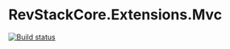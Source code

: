 # RevStackCore.Extensions.Mvc

[![Build status](https://ci.appveyor.com/api/projects/status/d2kee87uiy08a0p8?svg=true)](https://ci.appveyor.com/project/tachyon1337/extensions-mvc)




